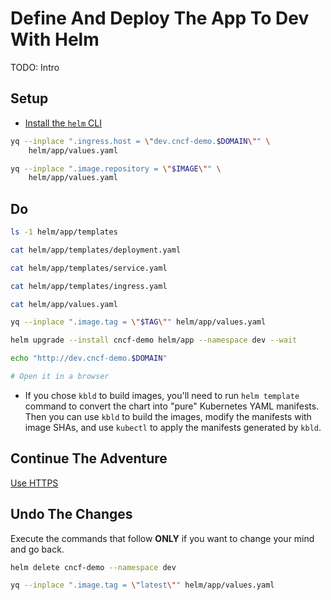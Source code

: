 # Define And Deploy The App To Dev With Helm

TODO: Intro

## Setup

* [Install the `helm` CLI](https://helm.sh/docs/intro/install)

```bash
yq --inplace ".ingress.host = \"dev.cncf-demo.$DOMAIN\"" \
    helm/app/values.yaml

yq --inplace ".image.repository = \"$IMAGE\"" \
    helm/app/values.yaml
```

## Do

```bash
ls -1 helm/app/templates

cat helm/app/templates/deployment.yaml

cat helm/app/templates/service.yaml

cat helm/app/templates/ingress.yaml

cat helm/app/values.yaml

yq --inplace ".image.tag = \"$TAG\"" helm/app/values.yaml

helm upgrade --install cncf-demo helm/app --namespace dev --wait

echo "http://dev.cncf-demo.$DOMAIN"

# Open it in a browser
```

* If you chose `kbld` to build images, you'll need to run `helm template` command to convert the chart into "pure" Kubernetes YAML manifests. Then you can use `kbld` to build the images, modify the manifests with image SHAs, and use `kubectl` to apply the manifests generated by `kbld`.

## Continue The Adventure

[Use HTTPS](../https/story.md)

## Undo The Changes

Execute the commands that follow **ONLY** if you want to change your mind and go back.

```bash
helm delete cncf-demo --namespace dev

yq --inplace ".image.tag = \"latest\"" helm/app/values.yaml
```
